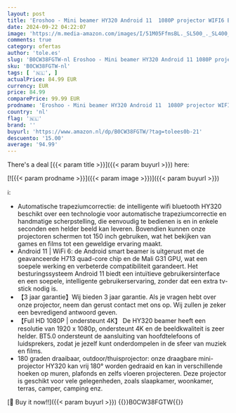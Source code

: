 ```yaml
---
layout: post
title: 'Eroshoo - Mini beamer HY320 Android 11  1080P projector WIFI6 BT5.0 home theater beamer  12000 lumen FHD 4K ondersteuning videoprojector  auto keystone outdoor / home beamer  compatibel met USB/Fire'
date: 2024-09-22 04:22:07
image: 'https://m.media-amazon.com/images/I/51M05FfmsBL._SL500_._SL400_.jpg'
comments: true
category: ofertas
author: 'tole.es'
slug: 'B0CW38FGTW-nl Eroshoo - Mini beamer HY320 Android 11 1080P projector...'
sku: 'B0CW38FGTW-nl'
tags: [ '🇳🇱', ]
actualPrice: 84.99 EUR
currency: EUR
price: 84.99
comparePrice: 99.99 EUR
prodname: 'Eroshoo - Mini beamer HY320 Android 11  1080P projector WIFI6 BT5.0 home theater beamer  12000 lumen FHD 4K ondersteuning videoprojector  auto keystone outdoor / home beamer  compatibel met USB/Fire'
country: 'nl'
flag: '🇳🇱'
brand: ''
buyurl: 'https://www.amazon.nl/dp/B0CW38FGTW/?tag=tolees0b-21'
descuento: '15.00'
average: '94.99'
---
```


There's a deal [{{< param title >}}]({{< param buyurl >}})  here:

[![{{< param prodname >}}]({{< param image >}})]({{< param buyurl >}})

ℹ️:

- Automatische trapeziumcorrectie: de intelligente wifi bluetooth HY320 beschikt over een technologie voor automatische trapeziumcorrectie en handmatige scherpstelling, die eenvoudig te bedienen is en in enkele seconden een helder beeld kan leveren. Bovendien kunnen onze projectoren schermen tot 150 inch gebruiken, wat het bekijken van games en films tot een geweldige ervaring maakt.
- Android 11 | WiFi 6: de Android smart beamer is uitgerust met de geavanceerde H713 quad-core chip en de Mali G31 GPU, wat een soepele werking en verbeterde compatibiliteit garandeert. Het besturingssysteem Android 11 biedt een intuïtieve gebruikersinterface en een soepele, intelligente gebruikerservaring, zonder dat een extra tv-stick nodig is.
- 【3 jaar garantie】Wij bieden 3 jaar garantie. Als je vragen hebt over onze projector, neem dan gerust contact met ons op. Wij zullen je zeker een bevredigend antwoord geven.
- 【Full HD 1080P | ondersteunt 4K】 De HY320 beamer heeft een resolutie van 1920 x 1080p, ondersteunt 4K en de beeldkwaliteit is zeer helder. BT5.0 ondersteunt de aansluiting van hoofdtelefoons of luidsprekers, zodat je jezelf kunt onderdompelen in de sfeer van muziek en films.
- 180 graden draaibaar, outdoor/thuisprojector: onze draagbare mini-projector HY320 kan vrij 180° worden gedraaid en kan in verschillende hoeken op muren, plafonds en zelfs vloeren projecteren. Deze projector is geschikt voor vele gelegenheden, zoals slaapkamer, woonkamer, terras, camper, camping enz.

[🛒 Buy it now!!]({{< param buyurl >}})
{{<world>}}B0CW38FGTW{{</world>}}
